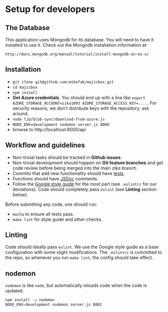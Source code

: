 # Setup for developers

## The Database

This application uses Mongodb for its database. You will need to have it
installed to use it. Check out the Mongodb installation information at:

    http://docs.mongodb.org/manual/tutorial/install-mongodb-on-os-x/


## Installation

- `git clone git@github.com:mikefab/majicbox.git`
- `cd majicbox`
- `npm install`
- **Get Azure credentials**. You should end up with a line like `export AZURE_STORAGE_ACCOUNT=zika1093 AZURE_STORAGE_ACCESS_KEY=....`. For security reasons, we don't distribute keys with the repository; ask around.
- `node lib/blob-sync/download-from-azure.js`
- `NODE_ENV=development nodemon server.js 8000`
- browse to http://localhost:8000/api


## Workflow and guidelines

* Non-trivial tasks should be tracked in **Github issues**.
* Non-trivial development should happen on **Git feature branches** and get code
  review before being merged into the main *zika* branch.
* Commits that add new functionality should have [tests](https://mochajs.org).
* Functions should have [JSDoc](http://usejsdoc.org/about-getting-started.html)
  comments.
* Follow the
  [Google style guide](https://google.github.io/styleguide/javascriptguide.xml)
  for the most part (see `.eslintrc` for our deviations). Code should completely
  pass `eslint` (see **Linting** section below).

Before submitting any code, one should run:

* `mocha` to ensure all tests pass.
* `make lint` for style guide and other checks.

## Linting

Code should ideally pass `eslint`. We use the Google style guide as a base
configuration with some slight modifications. The `.eslintrc` is committed to
the repo, so whenever you run `make lint`, the config should take effect.

## nodemon

`nodemon` is like `node`, but automatically reloads code when the code is
updated.

```sh
npm install -g nodemon
NODE_ENV=development nodemon server.js 8002
```

